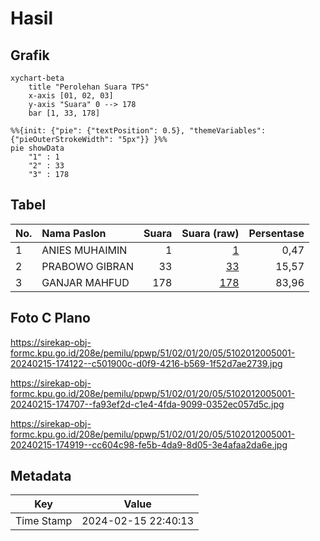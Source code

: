 # Hasil

## Grafik

```mermaid
xychart-beta
    title "Perolehan Suara TPS"
    x-axis [01, 02, 03]
    y-axis "Suara" 0 --> 178
    bar [1, 33, 178]
```

```mermaid
%%{init: {"pie": {"textPosition": 0.5}, "themeVariables": {"pieOuterStrokeWidth": "5px"}} }%%
pie showData
    "1" : 1
    "2" : 33
    "3" : 178
```

## Tabel

| No. | Nama Paslon    | Suara | Suara (raw) | Persentase |
|:--- |:-------------- | -----:| -----------:| ----------:|
| 1   | ANIES MUHAIMIN | 1     | [1][p-1]    | 0,47       |
| 2   | PRABOWO GIBRAN | 33    | [33][p-2]   | 15,57      |
| 3   | GANJAR MAHFUD  | 178   | [178][p-3]  | 83,96      |


[p-1]: https://github.com/gigit-pemilu/pemilu-2024-51-bali/blob/main/pilpres/hitung-suara/sub/51-bali/sub/02-tabanan/sub/01-selemadeg/sub/2005-selemadeg/sub/001-tps/sub/paslon-1.txt
[p-2]: https://github.com/gigit-pemilu/pemilu-2024-51-bali/blob/main/pilpres/hitung-suara/sub/51-bali/sub/02-tabanan/sub/01-selemadeg/sub/2005-selemadeg/sub/001-tps/sub/paslon-2.txt
[p-3]: https://github.com/gigit-pemilu/pemilu-2024-51-bali/blob/main/pilpres/hitung-suara/sub/51-bali/sub/02-tabanan/sub/01-selemadeg/sub/2005-selemadeg/sub/001-tps/sub/paslon-3.txt

## Foto C Plano

https://sirekap-obj-formc.kpu.go.id/208e/pemilu/ppwp/51/02/01/20/05/5102012005001-20240215-174122--c501900c-d0f9-4216-b569-1f52d7ae2739.jpg

https://sirekap-obj-formc.kpu.go.id/208e/pemilu/ppwp/51/02/01/20/05/5102012005001-20240215-174707--fa93ef2d-c1e4-4fda-9099-0352ec057d5c.jpg

https://sirekap-obj-formc.kpu.go.id/208e/pemilu/ppwp/51/02/01/20/05/5102012005001-20240215-174919--cc604c98-fe5b-4da9-8d05-3e4afaa2da6e.jpg


## Metadata

| Key        | Value               |
| ---------- | ------------------- |
| Time Stamp | 2024-02-15 22:40:13 |



